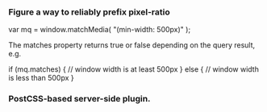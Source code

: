 ### Figure a way to reliably prefix pixel-ratio

var mq = window.matchMedia( "(min-width: 500px)" );

The matches property returns true or false depending on the query result, e.g.

if (mq.matches) {
  // window width is at least 500px
} else {
  // window width is less than 500px
}

### PostCSS-based server-side plugin. 